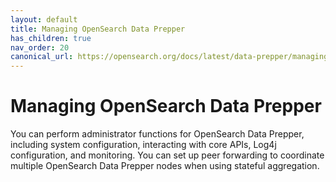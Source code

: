 ```yaml
---
layout: default
title: Managing OpenSearch Data Prepper
has_children: true
nav_order: 20
canonical_url: https://opensearch.org/docs/latest/data-prepper/managing-data-prepper/managing-data-prepper/
---
```


# Managing OpenSearch Data Prepper

You can perform administrator functions for OpenSearch Data Prepper, including system configuration, interacting with core APIs, Log4j configuration, and monitoring. You can set up peer forwarding to coordinate multiple OpenSearch Data Prepper nodes when using stateful aggregation. 